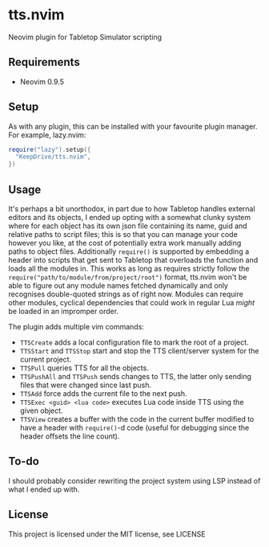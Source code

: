 # tts.nvim
Neovim plugin for Tabletop Simulator scripting

## Requirements
- Neovim 0.9.5

## Setup
As with any plugin, this can be installed with your favourite plugin manager.
For example, lazy.nvim:
```lua
require("lazy").setup({
  "KeepDrive/tts.nvim",
})
```

## Usage
It's perhaps a bit unorthodox, in part due to how Tabletop handles external editors and its objects, I ended up opting with a somewhat clunky system where for each object has its own json file containing its name, guid and relative paths to script files; this is so that you can manage your code however you like, at the cost of potentially extra work manually adding paths to object files.
Additionally `require()` is supported by embedding a header into scripts that get sent to Tabletop that overloads the function and loads all the modules in. This works as long as requires strictly follow the `require("path/to/module/from/project/root")` format, tts.nvim won't be able to figure out any module names fetched dynamically and only recognises double-quoted strings as of right now. Modules can require other modules, cyclical dependencies that could work in regular Lua _might_ be loaded in an impromper order.

The plugin adds multiple vim commands:
- `TTSCreate` adds a local configuration file to mark the root of a project.
- `TTSStart` and `TTSStop` start and stop the TTS client/server system for the current project.
- `TTSPull` queries TTS for all the objects.
- `TTSPushAll` and `TTSPush` sends changes to TTS, the latter only sending files that were changed since last push.
- `TTSAdd` force adds the current file to the next push.
- `TTSExec <guid> <lua code>` executes Lua code inside TTS using the given object.
- `TTSView` creates a buffer with the code in the current buffer modified to have a header with `require()`-d code (useful for debugging since the header offsets the line count).

## To-do
I should probably consider rewriting the project system using LSP instead of what I ended up with.

## License
This project is licensed under the MIT license, see LICENSE
